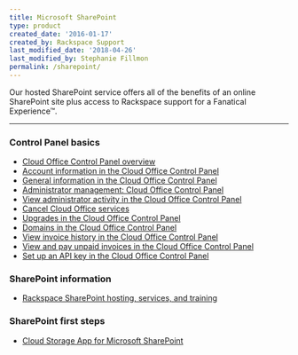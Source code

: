 ```yaml
---
title: Microsoft SharePoint
type: product
created_date: '2016-01-17'
created_by: Rackspace Support
last_modified_date: '2018-04-26'
last_modified_by: Stephanie Fillmon
permalink: /sharepoint/
---
```


Our hosted SharePoint service offers all of the benefits of an online SharePoint site plus access to Rackspace support for a Fanatical Experience&trade;.

<hr />

###  Control Panel basics

- [Cloud Office Control Panel overview](/how-to/cloud-office-control-panel-overview)
- [Account information in the Cloud Office Control Panel](/how-to/my-account-cloud-office-control-panel)
- [General information in the Cloud Office Control Panel](/how-to/general-information-cloud-office-control-panel)
- [Administrator management: Cloud Office Control Panel](/how-to/administrator-management-cloud-office-control-panel)
- [View administrator activity in the Cloud Office Control Panel](/how-to/view-administrator-activity-in-the-cloud-office-control-panel)
- [Cancel Cloud Office services](/how-to/cancel-cloud-office-services)
- [Upgrades in the Cloud Office Control Panel](/how-to/upgrades-cloud-office-control-panel)
- [Domains in the Cloud Office Control Panel](/how-to/domains-cloud-office-control-panel)
- [View invoice history in the Cloud Office Control Panel](/how-to/view-invoice-history-cloud-office-control-panel)
- [View and pay unpaid invoices in the Cloud Office Control Panel](/how-to/view-and-pay-unpaid-invoices-cloud-office-control-panel)
- [Set up an API key in the Cloud Office Control Panel](/how-to/set-up-an-api-key-cloud-office-control-panel)

###  SharePoint information

- [Rackspace SharePoint hosting, services, and training](https://sharepoint.rackspace.com/)

###  SharePoint first steps

- [Cloud Storage App for Microsoft SharePoint](/how-to/cloud-storage-app-for-microsoft-sharepoint-overview)
